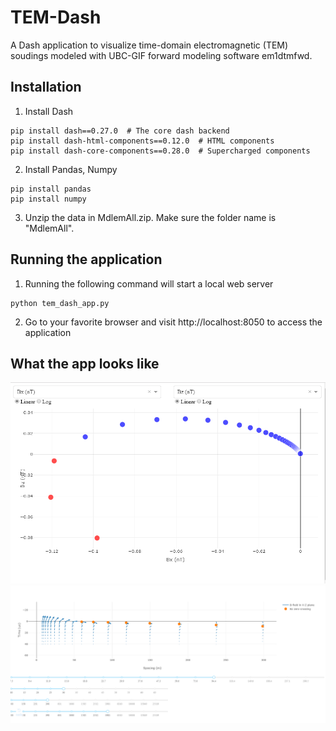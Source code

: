 # TEM-Dash
A Dash application to visualize time-domain electromagnetic (TEM) soudings modeled with UBC-GIF forward modeling software em1dtmfwd.

## Installation

1. Install Dash

```
pip install dash==0.27.0  # The core dash backend
pip install dash-html-components==0.12.0  # HTML components
pip install dash-core-components==0.28.0  # Supercharged components
```
2. Install Pandas, Numpy

```
pip install pandas
pip install numpy
```

3. Unzip the data in MdlemAll.zip. Make sure the folder name is "MdlemAll".

## Running the application

1. Running the following command will start a local web server

```
python tem_dash_app.py
```
2. Go to your favorite browser and visit http://localhost:8050 to access the application

## What the app looks like

![figure1](app_capture.PNG)
![figure2](app_capture2.png)


